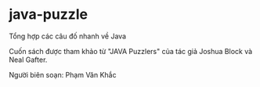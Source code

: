 # java-puzzle
Tổng hợp các câu đố nhanh về Java

Cuốn sách được tham khảo từ "JAVA Puzzlers" của tác giả Joshua Block và Neal Gafter.

Người biên soạn: Phạm Văn Khắc